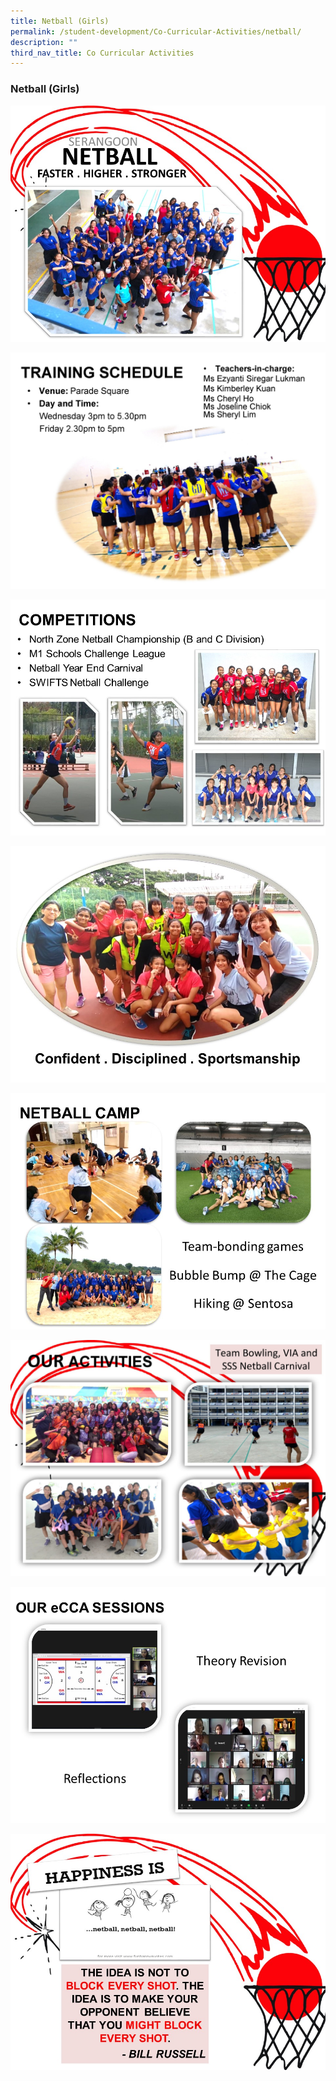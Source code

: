 ```yaml
---
title: Netball (Girls)
permalink: /student-development/Co-Curricular-Activities/netball/
description: ""
third_nav_title: Co Curricular Activities
---
```


### Netball (Girls)

![](/images/Netball001.jpg)

![](/images/Netball%20Website%202021_additional%20Slide%202.jpg)

![](/images/Netball003.jpg)

![](/images/Netball004.jpg)

![](/images/Netball005.jpg)

![](/images/netball%206.jpg)

![](/images/Netball007.jpg)

![](/images/Netball008.jpg)